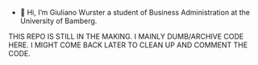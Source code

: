 - 👋 Hi, I’m Giuliano Wurster a student of Business Administration at the University of Bamberg. 

THIS REPO IS STILL IN THE MAKING.
I MAINLY DUMB/ARCHIVE CODE HERE.
I MIGHT COME BACK LATER TO CLEAN UP AND COMMENT THE CODE.

